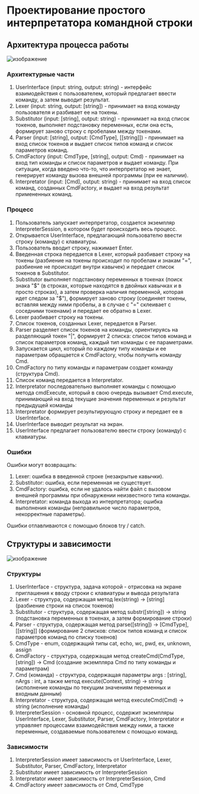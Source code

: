 # Проектирование простого интерпретатора командной строки

## Архитектура процесса работы 

![изображение](https://user-images.githubusercontent.com/44027333/189878373-fe840eb4-5ba0-4fa1-ad83-762a190ad866.png)

### Архитектурные части

1. UserInterface (input: string, output: string) - интерфейс взаимодействия с пользователем, который предлагает ввести команду, а затем выводит результат.
3. Lexer (input: string, output: [string]) - принимает на вход команду пользователя и разбивает ее на токены. 
4. Substitutor (input: [string], output: string) - принимает на вход список токенов, выполняет подстановку переменных, если она есть, формирует заново строку с пробелами между токенами.
5. Parser (input: [string], output: [CmdType], [[string]]) - принимает на вход список токенов и выдает список типов команд и список параметров команд. 
6. CmdFactory (input: CmdType, [string], output: Cmd) - принимает на вход тип команды и список параметров и выдает команду. При ситуации, когда 
введено что-то, что интерпретатор не знает, генерирует команду вызова внешней программы (при ее наличии). 
8. Interpretator (input: [Cmd], output: string) - принимает на вход список команд, созданных CmdFactory, и выдает на вход результат примененных команд. 

### Процесс 

1. Пользователь запускает интерпретатор, создается экземпляр InterpreterSession, в котором будет происходить весь процесс.
2. Открывается UserInterface, предлагающий пользователю ввести строку (команду) с клавиатуры.
3. Пользователь вводит строку, нажимает Enter.
4. Введенная строка передается в Lexer, который разбивает строку на токены (разбиение на токены происходит по пробелам и знакам "=", разбиение не происходит внутри кавычек) и передает список токенов в Substitutor.
5. Substitutor выполняет подстановку переменных в токенах (поиск знака "$" (в строках, которые находятся в двойных кавычках и в просто строках), а затем проверка наличия переменной, которая идет следом за "$"), формирует заново строку (соединяет токены, вставляя между ними пробелы, а в случае с "=" склеивает с соседними токенами) и передает ее обратно в Lexer.
6. Lexer разбивает строку на токены.
7. Список токенов, созданных Lexer, передается в Parser.
8. Parser разделяет список токенов на команды, ориентируясь на разделяющий токен "|", формирует 2 списка: список типов команд и список параметров команд, 
каждый тип команды с ее параметрами.
9. Запускается цикл, который по каждому типу команды и ее параметрам обращается к CmdFactory, чтобы получить команду Cmd.
10. CmdFactory по типу команды и параметрам создает команду (структура Cmd).
11. Cписок команд передается в Interpretator.
12. Interpretator последовательно выполняет команды с помощью метода cmdExecute, который в свою очередь вызывает Cmd.execute, принимающий на вход текущие значения переменных и результат предыдущей команды
13. Interpretator формирует результирующую строку и передает ее в UserInterface.
14. UserInterface выводит результат на экран.
15. UserInterface предлагает пользователю ввести строку (команду) с клавиатуры.

### Ошибки
Ошибки могут возвращать:
1. Lexer: ошибка в введенной строке (незакрытые кавычки).
3. Substitutor: ошибка, если переменная не существует.
4. CmdFactory: ошибка, если не удалось найти файл с вызовом внешней программы при обнаружении неизвестного типа команды.
5. Interpretator: команда выхода из интерпретатора; ошибка выполнения команды (неправильное число параметров, некорректные параметры).

Ошибки отлавливаются с помощью блоков try / catch.

## Структуры и зависимости 

![изображение](https://user-images.githubusercontent.com/44027333/189904257-fc821946-10a4-4eb8-842d-2c2107a59311.png)

### Структуры

1. UserInterface - структура, задача которой - отрисовка на экране приглашения к вводу строки с клавиатуры и вывода результата
2. Lexer - структура, содержащая метод lex(string) -> [string] (разбиение строки на список токенов)
3. Substitutor - структура, содержащая метод substr([string]) -> string (подстановка переменных в токенах, а затем формирование строки)
4. Parser - структура, содержащая метод parse([string]) -> [CmdType], [[string]] (формирование 2 списков: список типов команд и список параметров команд по списку токенов)
5. CmdType - enum, содержащий типы cat, echo, wc, pwd, ex, unknown, assign 
6. CmdFactory - структура, содержащая метод createCmd(CmdType, [string]) -> Cmd (создание экземпляра Cmd по типу команды и параметрам)
7. Cmd (команда) - структура, содержащая параметры args : [string], nArgs : int, а также метод execute(Context, string) -> string (исполнение команды по текущим значениям переменных и входным данным)
8. Interpretator - структура, содержащая метод executeCmd(Cmd) -> string (исполнение команды)
10. InterpreterSession - основной процесс, содержит экземпляры UserInterface, Lexer, Substitutor, Parser, CmdFactory, Interpretator и управляет процессами взаимодействия между ними, а также переменные, создаваемые пользователем с помощью команд.

### Зависимости

1. InterpreterSession имеет зависимость от UserInterface, Lexer, Substitutor, Parser, CmdFactory, Interpretator
2. Substitutor имеет зависимость от InterpreterSession
3. Interpretator имеет зависимость от InterpreterSession, Cmd
4. CmdFactory имеет зависимость от Cmd, CmdType

